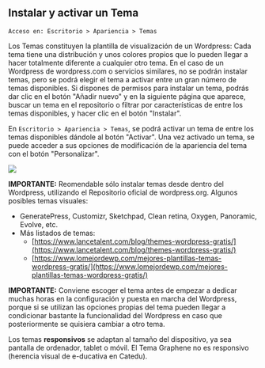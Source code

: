 ## Instalar y activar un Tema

```
Acceso en: Escritorio > Apariencia > Temas
```

Los Temas constituyen la plantilla de visualización de un Wordpress: Cada tema tiene una distribución y unos colores propios que lo pueden llegar a hacer totalmente diferente a cualquier otro tema. En el caso de un Wordpress de wordpress.com o servicios similares, no se podrán instalar temas, pero se podrá elegir el tema a activar entre un gran número de temas disponibles. Si dispones de permisos para instalar un tema, podrás dar clic en el botón "Añadir nuevo" y en la siguiente página que aparece, buscar un tema en el repositorio o filtrar por características de entre los temas disponibles, y hacer clic en el botón "Instalar".

En `Escritorio > Apariencia > Temas`, se podrá activar un tema de entre los temas disponibles dándole al botón "Activar". Una vez activado un tema, se puede acceder a sus opciones de modificación de la apariencia del tema con el botón "Personalizar".

![](https://catedu.gitbooks.io/atrevete-con-wordpress/content/assets/temas.png)

**IMPORTANTE:** Reomendable sólo instalar temas desde dentro del Wordpress, utilizando el Repositorio oficial de wordpress.org. Algunos posibles temas visuales:

* GeneratePress, Customizr, Sketchpad, Clean retina, Oxygen, Panoramic, Evolve, etc.
* Más listados de temas:
  * [https://www.lancetalent.com/blog/themes-wordpress-gratis/](https://www.lancetalent.com/blog/themes-wordpress-gratis/)
  * [https://www.lomejordewp.com/mejores-plantillas-temas-wordpress-gratis/](https://www.lomejordewp.com/mejores-plantillas-temas-wordpress-gratis/)

**IMPORTANTE:** Conviene escoger el tema antes de empezar a dedicar muchas horas en la configuración y puesta en marcha del Wordpress, porque si se utilizan las opciones propias del tema pueden llegar a condicionar bastante la funcionalidad del Wordpress en caso que posteriormente se quisiera cambiar a otro tema.

Los temas **responsivos** se adaptan al tamaño del dispositivo, ya sea pantalla de ordenador, tablet o móvil. El Tema Graphene no es responsivo \(herencia visual de e-ducativa en Catedu\).

